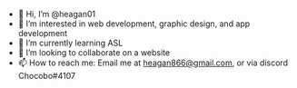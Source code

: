 - 👋 Hi, I’m @heagan01
- 👀 I’m interested in web development, graphic design, and app development
- 🌱 I’m currently learning ASL
- 💞️ I’m looking to collaborate on a website
- 📫 How to reach me: Email me at heagan866@gmail.com, or via discord Chocobo#4107

<!---
heagan01/heagan01 is a ✨ special ✨ repository because its `README.md` (this file) appears on your GitHub profile.
You can click the Preview link to take a look at your changes.
--->
